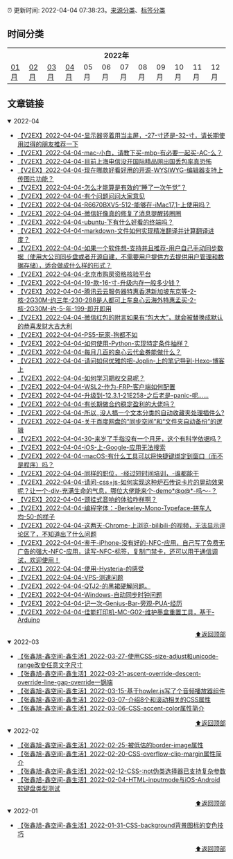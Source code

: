 :alarm_clock: 更新时间: 2022-04-04 07:38:23。[来源分类](./README.md)、[标签分类](./TAGS.md)

## 时间分类

<table>

<tr>
<th colspan="12">2022年</th>
</tr>
<tr>
<td><a href="#2022-01">01月</a></td>
<td><a href="#2022-02">02月</a></td>
<td><a href="#2022-03">03月</a></td>
<td><a href="#2022-04">04月</a></td>
<td>05月</td>
<td>06月</td>
<td>07月</td>
<td>08月</td>
<td>09月</td>
<td>10月</td>
<td>11月</td>
<td>12月</td>
</tr>

</table>

## 文章链接

<details open>
<summary id="2022-04">
 2022-04
</summary>


- [【V2EX】2022-04-04-显示器竖着用当主屏，-27-寸还是-32-寸，请长期使用过得的朋友推荐一下](https://www.v2ex.com/t/844885) 
- [【V2EX】2022-04-04-mac-小白，请教下买-mbp-有必要一起买-AC-么？](https://www.v2ex.com/t/844884) 
- [【V2EX】2022-04-04-目前上海电信没开国际精品网出国丢包率真恐怖](https://www.v2ex.com/t/844883) 
- [【V2EX】2022-04-04-现在哪款好看好用的开源-WYSIWYG-编辑器支持上传图片功能？](https://www.v2ex.com/t/844882) 
- [【V2EX】2022-04-04-怎么才能算是有效的“睡了一次午觉”？](https://www.v2ex.com/t/844881) 
- [【V2EX】2022-04-04-有个问题问问大家意见](https://www.v2ex.com/t/844880) 
- [【V2EX】2022-04-04-R6670BXV5-512-能够在-iMac17,1-上使用吗？](https://www.v2ex.com/t/844878) 
- [【V2EX】2022-04-04-微信好像真的修复了消息提醒转圈圈](https://www.v2ex.com/t/844877) 
- [【V2EX】2022-04-04-ubuntu-下有什么好看的终端吗？](https://www.v2ex.com/t/844876) 
- [【V2EX】2022-04-04-markdown-文件如何实现精准翻译并计算翻译进度？](https://www.v2ex.com/t/844875) 
- [【V2EX】2022-04-04-如果一个软件想-支持并且推荐-用户自己手动同步数据（使用大公司同步盘或者开源自建，不需要用户提供方去提供用户管理和数据存储），适合做成什么样的形式？](https://www.v2ex.com/t/844874) 
- [【V2EX】2022-04-04-北京市购房资格核验平台](https://www.v2ex.com/t/844873) 
- [【V2EX】2022-04-04-19-款-16-寸-升级内存一般多少钱？](https://www.v2ex.com/t/844872) 
- [【V2EX】2022-04-04-腾讯云云服务器特惠香港新加坡东京等-2-核-2G30M-约三年-230-288是人都可上车良心云海外特惠孟买-2-核-2G30M-约-5-年-199-即开即用](https://www.v2ex.com/t/844871) 
- [【V2EX】2022-04-04-微信红包的附言如果有“包大大”，就会被替换成默认的恭喜发财大吉大利](https://www.v2ex.com/t/844869) 
- [【V2EX】2022-04-04-PS5-玩家-狗都不如](https://www.v2ex.com/t/844868) 
- [【V2EX】2022-04-04-如何使用-Python-实现特定条件抽样？](https://www.v2ex.com/t/844867) 
- [【V2EX】2022-04-04-每月几百的良心云代金券能做什么？](https://www.v2ex.com/t/844866) 
- [【V2EX】2022-04-04-请问如何优雅的把-Joplin-上的笔记导到-Hexo-博客上](https://www.v2ex.com/t/844865) 
- [【V2EX】2022-04-04-如何学习期权交易呢？](https://www.v2ex.com/t/844863) 
- [【V2EX】2022-04-04-WSL2-作为-FRP-客户端如何配置](https://www.v2ex.com/t/844862) 
- [【V2EX】2022-04-04-升级到-12.3.1-21E258-之后老是-panic-呢……](https://www.v2ex.com/t/844861) 
- [【V2EX】2022-04-04-有长期做合约稳定盈利的大佬吗？](https://www.v2ex.com/t/844860) 
- [【V2EX】2022-04-04-所以,,没人搞一个文本分类的自动收藏夹处理插件么?](https://www.v2ex.com/t/844859) 
- [【V2EX】2022-04-04-关于百度网盘的“同步空间”和“文件夹自动备份”的逻辑](https://www.v2ex.com/t/844858) 
- [【V2EX】2022-04-04-30-来岁了手指没有一个月牙，这个有科学依据吗？](https://www.v2ex.com/t/844856) 
- [【V2EX】2022-04-04-iOS-上-Google-应用无法搜索](https://www.v2ex.com/t/844854) 
- [【V2EX】2022-04-04-macOS-有什么工具可以将快捷键绑定到窗口（而不是程序）吗？](https://www.v2ex.com/t/844853) 
- [【V2EX】2022-04-04-同样的职位，-经过短时间培训，-谁都能干](https://www.v2ex.com/t/844852) 
- [【V2EX】2022-04-04-请问-css+js-如何实现这种炉石传说卡片的晃动效果呢？让一个-div-充满生命的气息，哪位大佬能来个-demo*@ο@*-吗～-？](https://www.v2ex.com/t/844850) 
- [【V2EX】2022-04-04-颈挂式音响的体验咋样啊？](https://www.v2ex.com/t/844849) 
- [【V2EX】2022-04-04-编程字体：-Berkeley-Mono-Typeface-拼车人均-50-的样子](https://www.v2ex.com/t/844846) 
- [【V2EX】2022-04-04-这两天-Chrome-上浏览-bilibili-的视频，无法显示评论区了，不知道出了什么问题](https://www.v2ex.com/t/844844) 
- [【V2EX】2022-04-04-鉴于-iPhone-没有好的-NFC-应用，自己写了免费无广告的强大-NFC-应用，读写-NFC-标签，复制门禁卡，还可以用于通信调试，欢迎使用！](https://www.v2ex.com/t/844843) 
- [【V2EX】2022-04-04-使用-Hysteria-的感受](https://www.v2ex.com/t/844842) 
- [【V2EX】2022-04-04-VPS-测速问题](https://www.v2ex.com/t/844841) 
- [【V2EX】2022-04-04-QTJ2-的黑裙硬解问题。](https://www.v2ex.com/t/844840) 
- [【V2EX】2022-04-04-Windows-自动同步时钟问题](https://www.v2ex.com/t/844839) 
- [【V2EX】2022-04-04-记一次-Genius-Bar-旁观-PUA-经历](https://www.v2ex.com/t/844837) 
- [【V2EX】2022-04-04-佳能打印机-MC-G02-维护墨盒重置工具，基于-Arduino](https://www.v2ex.com/t/844836) 

<div align="right"><a href="#时间分类">⬆返回顶部</a></div>
</details>

<details open>
<summary id="2022-03">
 2022-03
</summary>


- [【张鑫旭-鑫空间-鑫生活】2022-03-27-使用CSS-size-adjust和unicode-range改变任意文字尺寸](https://www.zhangxinxu.com/wordpress/2022/03/css-size-adjust-font-unicode-range/) 
- [【张鑫旭-鑫空间-鑫生活】2022-03-21-ascent-override-descent-override-line-gap-override一锅端](https://www.zhangxinxu.com/wordpress/2022/03/css-ascent-override-descent/) 
- [【张鑫旭-鑫空间-鑫生活】2022-03-15-基于howler.js写了个音频播放器组件](https://www.zhangxinxu.com/wordpress/2022/03/howler-js-audio-player/) 
- [【张鑫旭-鑫空间-鑫生活】2022-03-07-介绍8个和滚动相关的CSS属性](https://www.zhangxinxu.com/wordpress/2022/03/10-css-scroll-scrollbar/) 
- [【张鑫旭-鑫空间-鑫生活】2022-03-06-CSS-accent-color属性简介](https://www.zhangxinxu.com/wordpress/2022/03/css-accent-color/) 

<div align="right"><a href="#时间分类">⬆返回顶部</a></div>
</details>

<details open>
<summary id="2022-02">
 2022-02
</summary>


- [【张鑫旭-鑫空间-鑫生活】2022-02-25-被低估的border-image属性](https://www.zhangxinxu.com/wordpress/2022/02/css-border-image-tap-highlight/) 
- [【张鑫旭-鑫空间-鑫生活】2022-02-20-CSS-overflow-clip-margin属性简介](https://www.zhangxinxu.com/wordpress/2022/02/css-overflow-clip-margin/) 
- [【张鑫旭-鑫空间-鑫生活】2022-02-12-CSS-:not伪类选择器已支持复杂参数](https://www.zhangxinxu.com/wordpress/2022/02/css-not-pseudo-class-list-argument/) 
- [【张鑫旭-鑫空间-鑫生活】2022-02-04-HTML-inputmode与iOS-Android软键盘类型测试](https://www.zhangxinxu.com/wordpress/2022/02/html-inputmode-keyboard/) 

<div align="right"><a href="#时间分类">⬆返回顶部</a></div>
</details>

<details open>
<summary id="2022-01">
 2022-01
</summary>


- [【张鑫旭-鑫空间-鑫生活】2022-01-31-CSS-background背景图标的变色技巧](https://www.zhangxinxu.com/wordpress/2022/01/css-background-image-color/) 

<div align="right"><a href="#时间分类">⬆返回顶部</a></div>
</details>

